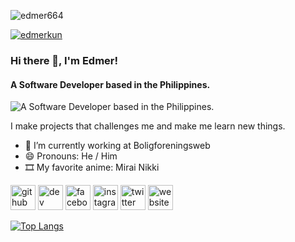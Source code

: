 <p align="left"> <img src="https://komarev.com/ghpvc/?username=edmer664&label=Profile%20views&color=0e75b6&style=flat" alt="edmer664" /> </p>
<p align="left"> <a href="https://twitter.com/edmerkun" target="blank"><img src="https://img.shields.io/twitter/follow/edmerkun?logo=twitter&style=for-the-badge" alt="edmerkun" /></a> </p>

### Hi there 👋, I'm Edmer!
#### A Software Developer based in the Philippines.
![A Software Developer based in the Philippines.](https://www.edmer.xyz/assets/images/banner.png)

I make projects that challenges me and make me learn new things.

- 🔭 I’m currently working at Boligforeningsweb 
- 😄 Pronouns: He / Him 
- 🎞️ My favorite anime: Mirai Nikki


[<img src='https://cdn.jsdelivr.net/npm/simple-icons@3.0.1/icons/github.svg' alt='github' height='40'>](https://github.com/edmer664)  [<img src='https://cdn.jsdelivr.net/npm/simple-icons@3.0.1/icons/hashnode.svg' alt='dev' height='40'>](blog.edmer.xyz)  [<img src='https://cdn.jsdelivr.net/npm/simple-icons@3.0.1/icons/facebook.svg' alt='facebook' height='40'>](https://www.facebook.com/EdmerKun)  [<img src='https://cdn.jsdelivr.net/npm/simple-icons@3.0.1/icons/instagram.svg' alt='instagram' height='40'>](https://www.instagram.com/edmer_kun/)  [<img src='https://cdn.jsdelivr.net/npm/simple-icons@3.0.1/icons/twitter.svg' alt='twitter' height='40'>](https://twitter.com/EdmerKun)  [<img src='https://cdn.jsdelivr.net/npm/simple-icons@3.0.1/icons/icloud.svg' alt='website' height='40'>](https://www.edmer.xyz)  

[![Top Langs](https://github-readme-stats.vercel.app/api/top-langs/?username=edmer664)](https://github.com/anuraghazra/github-readme-stats)
